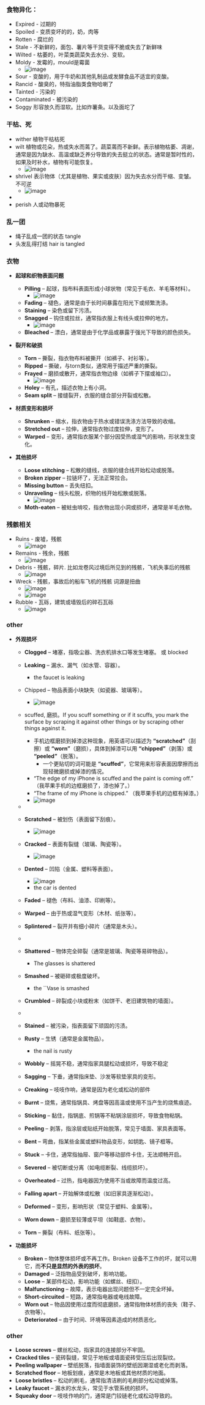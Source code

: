 ### 食物异化：
- Expired - 过期的
- Spoiled - 变质变坏的的，奶，肉等
- Rotten - 腐烂的
- Stale - 不新鲜的，面包、薯片等干货变得不脆或失去了新鲜味
- Wilted - 枯萎的，叶菜类蔬菜失去水分、变软。
- Moldy - 发霉的，mould是霉菌
  - ![image](https://github.com/user-attachments/assets/4933e0df-6b6b-42ba-87fc-2d868ad4b670)
- Sour - 变酸的，用于牛奶和其他乳制品或发酵食品不适宜的变酸。
- Rancid - 酸臭的，特指油脂类食物哈喇了
- Tainted - 污染的
- Contaminated - 被污染的
- Soggy 形容放久而湿软。比如炸薯条。以及面坨了

### 干枯、死
- wither 植物干枯枯死
- wilt 植物或花朵，热或失水而蔫了。蔬菜蔫而不新鲜。表示植物枯萎、凋谢，通常是因为缺水、高温或缺乏养分导致的失去挺立的状态。通常是暂时性的，如果及时补水，植物有可能恢复。
  - ![image](https://github.com/user-attachments/assets/de769462-9be9-4cea-9a86-3bb22cd0b675)
- shrivel 表示物体（尤其是植物、果实或皮肤）因为失去水分而干缩、变皱。不可逆
  - ![image](https://github.com/user-attachments/assets/477ce9f7-2dd4-4192-9bf6-5c61696ffb26)
- 
- perish 人或动物暴死

### 乱一团
- 绳子乱成一团的状态 tangle
- 头发乱得打结 hair is tangled

### 衣物 
- **起球和织物表面问题**
   - **Pilling** – 起球，指布料表面形成小球状物（常见于毛衣、羊毛等材料）。
     - ![image](https://github.com/user-attachments/assets/d57ccce6-68e3-4ca7-b760-1e962c11508f)
   - **Fading** – 褪色，通常是由于长时间暴露在阳光下或频繁洗涤。
   - **Staining** – 染色或留下污渍。
   - **Snagged** – 钩住或拉丝，通常指衣服上有线头或拉伸的地方。
     - ![image](https://github.com/user-attachments/assets/fe2c39ba-cdd7-40c9-8445-bbce3f68dfff)
   - **Bleached** – 漂白，通常是由于化学品或暴露于强光下导致的颜色损失。

- **裂开和破损**
   - **Torn** – 撕裂，指衣物布料被撕开（如裤子、衬衫等）。
   - **Ripped** – 撕破，与torn类似，通常用于描述严重的撕裂。
   - **Frayed** – 磨损或散开，通常指衣物边缘（如裤子下摆或袖口）。
     - ![image](https://github.com/user-attachments/assets/73eb6cc9-9ba3-4c75-80b0-fb31eea77830)
   - **Holey** – 有孔，描述衣物上有小洞。
   - **Seam split** – 接缝裂开，衣服的缝合部分开裂或松散。
   
- **材质变形和损坏**
   - **Shrunken** – 缩水，指衣物由于热水或错误洗涤方法导致的收缩。
   - **Stretched out** – 拉伸，通常指衣物过度拉伸，变形了。
   - **Warped** – 变形，通常指衣服某个部分因受热或湿气的影响，形状发生变化。

- **其他损坏**
   - **Loose stitching** – 松散的缝线，衣服的缝合线开始松动或脱落。
   - **Broken zipper** – 拉链坏了，无法正常拉合。
   - **Missing button** – 丢失纽扣。
   - **Unraveling** – 线头松脱，织物的线开始松散或脱落。
     - ![image](https://github.com/user-attachments/assets/37a88a1c-1b9a-4eb2-a38a-598c97195ea0)
   - **Moth-eaten** – 被蛀虫啃咬，指衣物出现小洞或损坏，通常是羊毛衣物。

### 残骸相关
- Ruins - 废墟，残骸
  - ![image](https://github.com/user-attachments/assets/3b1b1b10-ddf1-481a-8fd1-57690e7c1abc)
- Remains - 残余，残骸
  - ![image](https://github.com/user-attachments/assets/894500dc-e84e-46e3-afba-3c1efe9018ef)
- Debris - 残骸，碎片. 比如龙卷风过境后所见到的残骸，飞机失事后的残骸
  - ![image](https://github.com/user-attachments/assets/cd4237f3-85c5-49c2-bf31-995771b082da)
- Wreck - 残骸，事故后的船车飞机的残骸 词源是扭曲
  - ![image](https://github.com/user-attachments/assets/c1b7fdcf-a6aa-40c7-9303-0f64a895976e)
  - ![image](https://github.com/user-attachments/assets/fd5d9f55-0e23-47e3-adbc-f8121c4fc473)
- Rubble - 瓦砾，建筑或墙毁后的碎石瓦砾
  - ![image](https://github.com/user-attachments/assets/f0a8f6c2-7704-436f-b1ce-234d6efa7a58)

### other
- **外观损坏** 
   - **Clogged** – 堵塞，指吸尘器、洗衣机排水口等发生堵塞。 或 blocked
   - **Leaking** – 漏水、漏气（如水管、容器）。
     - the faucet is leaking
   - Chipped – 物品表面小块缺失（如瓷器、玻璃等）。
     - ![image](https://github.com/user-attachments/assets/e5400632-79e1-43f7-baea-64bc775c79c0)
   - scuffed, 磨损。If you scuff something or if it scuffs, you mark the surface by scraping it against other things or by scraping other things against it.
     - 手机边框磨损到掉漆这种现象，用英语可以描述为 **“scratched”**（刮擦）或 **“worn”**（磨损），具体到掉漆可以用 **“chipped”**（剥落）或 **“peeled”**（脱落）。
       - 一个更贴切的词可能是 **“scuffed”**，它常用来形容表面因摩擦而出现轻微磨损或掉漆的情况。
     - “The edge of my iPhone is scuffed and the paint is coming off.”  （我苹果手机的边框磨损了，漆也掉了。）
     - “The frame of my iPhone is chipped.”  （我苹果手机的边框有掉漆。）
     - ![image](https://github.com/user-attachments/assets/9f43ef1e-d489-4a7e-b177-83ee95e5a957)
   -
   - **Scratched** – 被划伤（表面留下刮痕）。
     - ![image](https://github.com/user-attachments/assets/c6cf3ad6-2722-4fa1-9f9e-d8b50e9695b8)
   - **Cracked** – 表面有裂缝（玻璃、陶瓷等）。
     - ![image](https://github.com/user-attachments/assets/4c149883-7733-49fb-8d9f-e2a9ec3d5919)
   - **Dented** – 凹陷（金属、塑料等表面）。
     - ![image](https://github.com/user-attachments/assets/9769d1a6-b28d-4865-a996-04ecf86fe031)
     - the car is dented
   - **Faded** – 褪色（布料、油漆、印刷等）。
   - **Warped** – 由于热或湿气变形（木材、纸张等）。
   - **Splintered** – 裂开并有细小碎片（通常是木头）。
   -
   - **Shattered** – 物体完全碎裂（通常是玻璃、陶瓷等易碎物品）。
     - The glasses is shattered 
   - **Smashed** – 被砸碎或极度破坏。
     - the ``Vase is smashed
   - **Crumbled** – 碎裂成小块或粉末（如饼干、老旧建筑物的墙面）。
   -
   - **Stained** – 被污染，指表面留下顽固的污渍。
   - **Rusty** – 生锈（通常是金属物品）。
     - the nail is rusty
   - **Wobbly** – 摇晃不稳，通常指家具腿松动或损坏，导致不稳定
   - **Sagging** – 下垂，通常指床垫、沙发等软垫家具的变形。
   - **Creaking** – 吱吱作响，通常是因为老化或松动的部件 
   - **Burnt** – 烧焦，通常指锅具、烤盘等因高温或使用不当产生的烧焦痕迹。 
   - **Sticking** – 黏住，指锅底、煎锅等不粘锅涂层损坏，导致食物粘锅。  
   - **Peeling** – 剥落，指涂层或贴纸开始脱落，常见于墙面、家具表面等。 
   - **Bent** – 弯曲，指某些金属或塑料物品变形，如钥匙、镜子框等。
   - **Stuck** – 卡住，通常指抽屉、窗户等移动部件卡住，无法顺畅开启。

   - **Severed** – 被切断或分离（如电缆断裂、线缆损坏）。
   - **Overheated** – 过热，指电器因为使用不当或故障而温度过高。
   - **Falling apart** – 开始解体或松散（如旧家具逐渐松动）。
   - **Deformed** – 变形，影响形状（常见于塑料、金属等）。
   - **Worn down** – 磨损至较薄或平坦（如鞋底、衣物）。
   - **Torn** – 撕裂（布料、纸张等）。
     
- **功能损坏**
   - **Broken** – 物体整体损坏或不再工作。Broken 设备不工作的坏，就可以用它，而**不只是显然的外表的损坏**。
   - **Damaged** – 泛指物品受到破坏，影响功能。
   - **Loose** – 某部件松动，影响功能（如螺丝、纽扣）。
   - **Malfunctioning** – 故障，表示电器出现问题但不一定完全坏掉。
   - **Short-circuited** – 短路，通常指电器或电线故障。
   - **Worn out** – 物品因使用过度而彻底磨损，通常指物体材质的丧失（鞋子、衣物等）。
   - **Deteriorated** – 由于时间、环境等因素造成的材质恶化。
 
### other
   - **Loose screws** – 螺丝松动，指家具的连接部分不牢固。
   - **Cracked tiles** – 瓷砖裂缝，常见于地板或墙面瓷砖受压后出现裂纹。
   - **Peeling wallpaper** – 壁纸脱落，指墙面装饰的壁纸因潮湿或老化而剥落。
   - **Scratched floor** – 地板划痕，通常是木地板或其他材质的地面。
   - **Loose bristles** – 松动的刷毛，通常指清洁刷的毛刷部分松动或掉落。
   - **Leaky faucet** – 漏水的水龙头，常见于水管系统的损坏。
   - **Squeaky door** – 吱吱作响的门，通常是门铰链老化或松动导致的。
